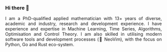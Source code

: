 ### Hi there 👋

<p align="justify">I am a PhD-qualified applied mathematician with 13+ years of diverse, academic and industry, research and development experience. I have experience and expertise in Machine Learning, Time Series, Algorithms, Optimisation and Control Theory. I am also skilled in utilising modern software tools and development processes (💚 NeoVim), with the focus on Python, Go and Rust eco-system.</p>



<!--
**4lexir4/4lexir4** is a ✨ _special_ ✨ repository because its `README.md` (this file) appears on your GitHub profile.

Here are some ideas to get you started:

- 🔭 I’m currently working on ...
- 🌱 I’m currently learning ...
- 👯 I’m looking to collaborate on ...
- 🤔 I’m looking for help with ...
- 💬 Ask me about ...
- 📫 How to reach me: ...
- 😄 Pronouns: ...
- ⚡ Fun fact: ...
-->
